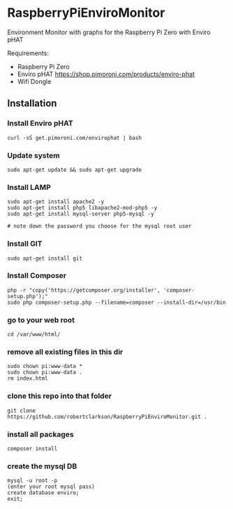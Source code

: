 # RaspberryPiEnviroMonitor
Environment Monitor with graphs for the Raspberry Pi Zero with Enviro pHAT

Requirements:
* Raspberry Pi Zero
* Enviro pHAT https://shop.pimoroni.com/products/enviro-phat
* Wifi Dongle

## Installation

### Install Enviro pHAT
```
curl -sS get.pimoroni.com/envirophat | bash
```
### Update system
```
sudo apt-get update && sudo apt-get upgrade
```
### Install LAMP
```
sudo apt-get install apache2 -y
sudo apt-get install php5 libapache2-mod-php5 -y
sudo apt-get install mysql-server php5-mysql -y

# note down the password you choose for the mysql root user
```

### Install GIT
```
sudo apt-get install git
```
### Install Composer
```
php -r "copy('https://getcomposer.org/installer', 'composer-setup.php');"
sudo php composer-setup.php --filename=composer --install-dir=/usr/bin
```
### go to your web root
```
cd /var/www/html/

```
### remove all existing files in this dir
```
sudo chown pi:www-data *
sudo chown pi:www-data .
rm index.html
```

### clone this repo into that folder
```
git clone https://github.com/robertclarkson/RaspberryPiEnviroMonitor.git .
```

### install all packages
```
composer install
```

### create the mysql DB
```
mysql -u root -p
(enter your root mysql pass)
create database enviro;
exit;
```



```
